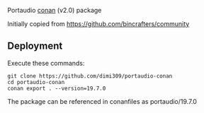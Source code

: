 Portaudio [conan](https://conan.io) (v2.0) package

Initially copied from https://github.com/bincrafters/community

Deployment
----------

Execute these commands:

	git clone https://github.com/dimi309/portaudio-conan
	cd portaudio-conan
	conan export . --version=19.7.0

The package can be referenced in conanfiles as portaudio/19.7.0
